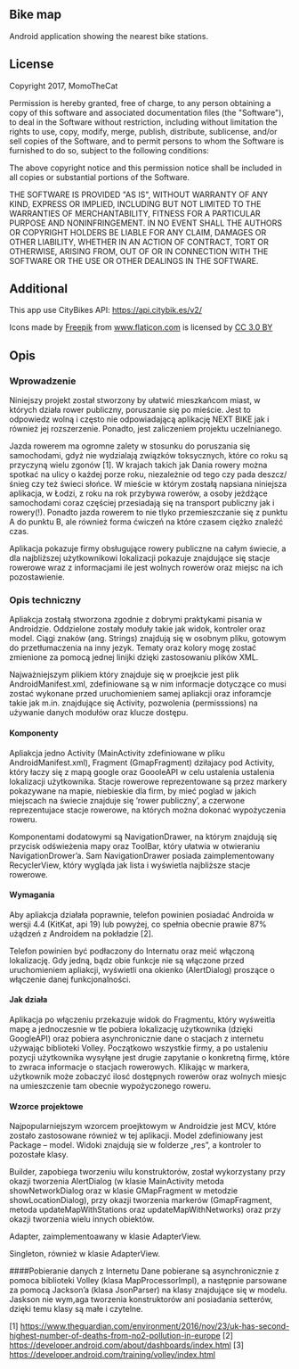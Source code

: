 ## Bike map

Android application showing the nearest bike stations.

## License

Copyright 2017, MomoTheCat

Permission is hereby granted, free of charge, to any person obtaining a copy of this software and associated documentation files (the "Software"), to deal in the Software without restriction, including without limitation the rights to use, copy, modify, merge, publish, distribute, sublicense, and/or sell copies of the Software, and to permit persons to whom the Software is furnished to do so, subject to the following conditions:

The above copyright notice and this permission notice shall be included in all copies or substantial portions of the Software.

THE SOFTWARE IS PROVIDED "AS IS", WITHOUT WARRANTY OF ANY KIND, EXPRESS OR IMPLIED, INCLUDING BUT NOT LIMITED TO THE WARRANTIES OF MERCHANTABILITY, FITNESS FOR A PARTICULAR PURPOSE AND NONINFRINGEMENT. IN NO EVENT SHALL THE AUTHORS OR COPYRIGHT HOLDERS BE LIABLE FOR ANY CLAIM, DAMAGES OR OTHER LIABILITY, WHETHER IN AN ACTION OF CONTRACT, TORT OR OTHERWISE, ARISING FROM, OUT OF OR IN CONNECTION WITH THE SOFTWARE OR THE USE OR OTHER DEALINGS IN THE SOFTWARE.

## Additional
This app use CityBikes API: https://api.citybik.es/v2/
<div>Icons made by <a href="http://www.freepik.com" title="Freepik">Freepik</a> from <a href="http://www.flaticon.com" title="Flaticon">www.flaticon.com</a> is licensed by <a href="http://creativecommons.org/licenses/by/3.0/" title="Creative Commons BY 3.0" target="_blank">CC 3.0 BY</a></div>

## Opis

### Wprowadzenie
Niniejszy projekt został stworzony by ułatwić mieszkańcom miast, w których działa rower publiczny, poruszanie się po mieście. Jest to odpowiedz wolną i często nie odpowiadającą aplikację NEXT BIKE jak i również jej rozszerzenie. Ponadto, jest zaliczeniem projektu uczelnianego.

Jazda rowerem ma ogromne zalety w stosunku do poruszania się samochodami, gdyż nie wydzialają związków toksycznych, które co roku są przyczyną wielu zgonów [1]. W krajach takich jak Dania rowery można spotkać na ulicy o każdej porze roku, niezależnie od tego czy pada deszcz/śnieg czy też świeci słońce. W mieście w którym zostałą napsiana niniejsza aplikacja, w Łodzi, z roku na rok przybywa rowerów, a osoby jeżdżące samochodami coraz częściej przesiadają się na transport publiczny jak i rowery(!). Ponadto jazda rowerem to nie tlyko przemieszczanie się z punktu A do punktu B, ale również forma ćwiczeń na które czasem ciężko znaleźć czas.

Aplikacja pokazuje firmy obsługujące rowery publiczne na całym świecie, a dla najbliższej użytkownikowi lokalizacji pokazuje znajdujące się stacje rowerowe wraz z informacjami ile jest wolnych rowerów oraz miejsc na ich pozostawienie.

### Opis techniczny
Apliakcja zostałą stworzona zgodnie z dobrymi praktykami pisania w Androidzie. Oddzielone zostały moduły takie jak widok, kontroler oraz model. Ciągi znaków (ang. Strings) znajdują się w osobnym pliku, gotowym do przetłumaczenia na inny jezyk. Tematy oraz kolory mogę zostać zmienione za pomocą jednej linijki dzięki zastosowaniu plików XML.

Najważniejszym plikiem który znajduje się w proejkcie jest plik AndroidManifest.xml, zdefiniowane są w nim informacje dotyczące co musi zostać wykonane przed uruchomieniem samej apliakcji oraz inforamcje takie jak m.in. znajdujące się Activity, pozwolenia (permisssions) na używanie danych modułów oraz klucze dostępu.

#### Komponenty
Apliakcja jedno Activity (MainActivity zdefiniowane w pliku AndroidManifest.xml), Fragment (GmapFragment) dziłajacy pod Activity, który łaczy się z mapą google oraz GoooleAPI w celu ustalenia ustalenia lokalizacji użytkownika. Stacje rowerowe reprezentowane są przez markery pokazywane na mapie, niebieskie dla firm, by mieć poglad w jakich miejscach na świecie znajduje się ‘rower publiczny’, a czerwone reprezentujace stacje rowerowe, na których można dokonać wypożyczenia roweru.

Komponentami dodatowymi są NavigationDrawer, na którym znajdują się przycisk odświeżenia mapy oraz ToolBar, który ułatwia w otwieraniu NavigationDrower’a.
Sam NavigationDrawer posiada zaimplementowany RecyclerView, który wygląda jak lista i wyświetla najbliższe stacje rowerowe.


#### Wymagania
Aby apliakcja działała poprawnie, telefon powinien posiadać Androida w wersji 4.4 (KitKat, api 19) lub powyżej, co spełnia obecnie prawie 87% użądzeń z Androidem na pokładzie [2].

Telefon powinien być podłaczony do Internatu oraz meić włączoną lokalizację. Gdy jedną, bądz obie funkcje nie są włączone przed uruchomieniem apliakcji, wyświetli ona okienko (AlertDialog) proszące o włączenie danej funkcjonalności.

#### Jak działa
Aplikacja po włączeniu przekazuje widok do Fragmentu, który wyśweitla mapę a jednoczesnie w tle pobiera lokalizację użytkownika (dzięki GoogleAPI) oraz pobiera asynchronicznie dane o stacjach z internetu używając biblioteki Volley. Początkowo wszystkie firmy, a po ustaleniu pozycji użytkownika wysyłąne jest drugie zapytanie o konkretną firmę, które to zwraca informacje o stacjach rowerowych. Klikając w markera, użytkownik może zobaczyć ilosć dostępnych rowerów oraz wolnych miesjc na umieszczenie tam obecnie wypożyczonego roweru.

#### Wzorce projektowe
Najpopularniejszym wzorcem proejktowym w Androidzie jest MCV, które zostało zastosowane również w tej aplikacji. Model zdefiniowany jest Package – model. Widoki znajdują sie w folderze „res”, a kontroler to pozostałe klasy.

Builder, zapobiega tworzeniu wilu konstruktorów, został wykorzystany przy okazji tworzenia AlertDialog (w klasie MainActivity metoda showNetworkDialog oraz w klasie GMapFragment w metodzie showLocationDialog), przy okazji tworzenia markerów (GmapFragment, metoda updateMapWithStations oraz updateMapWithNetworks) oraz przy okazji tworzenia wielu innych obiektów.

Adapter, zaimplementoawany w klasie AdapterView.

Singleton, również w klasie AdapterView.

####Pobieranie danych z Internetu
Dane pobierane są asynchronicznie z pomoca biblioteki Volley (klasa MapProcessorImpl), a następnie parsowane za pomocą Jackson’a (klasa JsonParser) na klasy znajdujące się w modelu. Jaskson nie wym,aga tworzenia konstruktorów ani posiadania setterów, dzięki temu klasy są małe i czytelne.


[1] https://www.theguardian.com/environment/2016/nov/23/uk-has-second-highest-number-of-deaths-from-no2-pollution-in-europe
[2] https://developer.android.com/about/dashboards/index.html
[3] https://developer.android.com/training/volley/index.html


